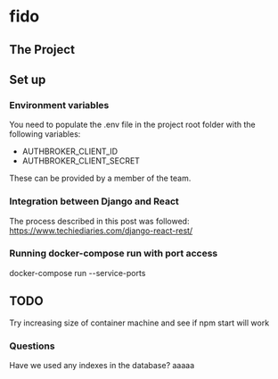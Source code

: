 # fido

## The Project

## Set up

### Environment variables

You need to populate the .env file in the project root folder with the following variables:

* AUTHBROKER_CLIENT_ID
* AUTHBROKER_CLIENT_SECRET

These can be provided by a member of the team.

### Integration between Django and React

The process described in this post was followed: 
https://www.techiediaries.com/django-react-rest/

### Running docker-compose run with port access
docker-compose run --service-ports

## TODO
Try increasing size of container machine and see if npm start will work

### Questions

Have we used any indexes in the database?
aaaaa
